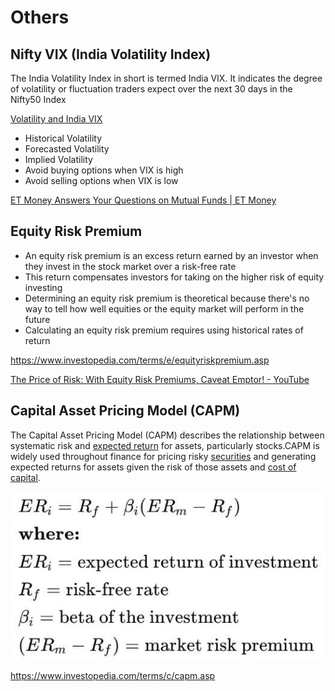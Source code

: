 # Others

## Nifty VIX (India Volatility Index)

The India Volatility Index in short is termed India VIX. It indicates the degree of volatility or fluctuation traders expect over the next 30 days in the Nifty50 Index

[Volatility and India VIX](https://www.youtube.com/watch?v=JM_M1RPkCR8)

- Historical Volatility
- Forecasted Volatility
- Implied Volatility
- Avoid buying options when VIX is high
- Avoid selling options when VIX is low

[ET Money Answers Your Questions on Mutual Funds | ET Money](https://youtu.be/Xc2jI6A3M_0)

## Equity Risk Premium

- An equity risk premium is an excess return earned by an investor when they invest in the stock market over a risk-free rate
- This return compensates investors for taking on the higher risk of equity investing
- Determining an equity risk premium is theoretical because there's no way to tell how well equities or the equity market will perform in the future
- Calculating an equity risk premium requires using historical rates of return

https://www.investopedia.com/terms/e/equityriskpremium.asp

[The Price of Risk: With Equity Risk Premiums, Caveat Emptor! - YouTube](https://www.youtube.com/watch?v=uJN3CUcgF8A)

## Capital Asset Pricing Model (CAPM)

The Capital Asset Pricing Model (CAPM) describes the relationship between systematic risk and [expected return](https://www.investopedia.com/terms/e/expectedreturn.asp) for assets, particularly stocks.CAPM is widely used throughout finance for pricing risky [securities](https://www.investopedia.com/terms/s/security.asp) and generating expected returns for assets given the risk of those assets and [cost of capital](https://www.investopedia.com/terms/c/costofcapital.asp).

![image](../../media/Mutual-Funds-image1.jpg)

https://www.investopedia.com/terms/c/capm.asp

